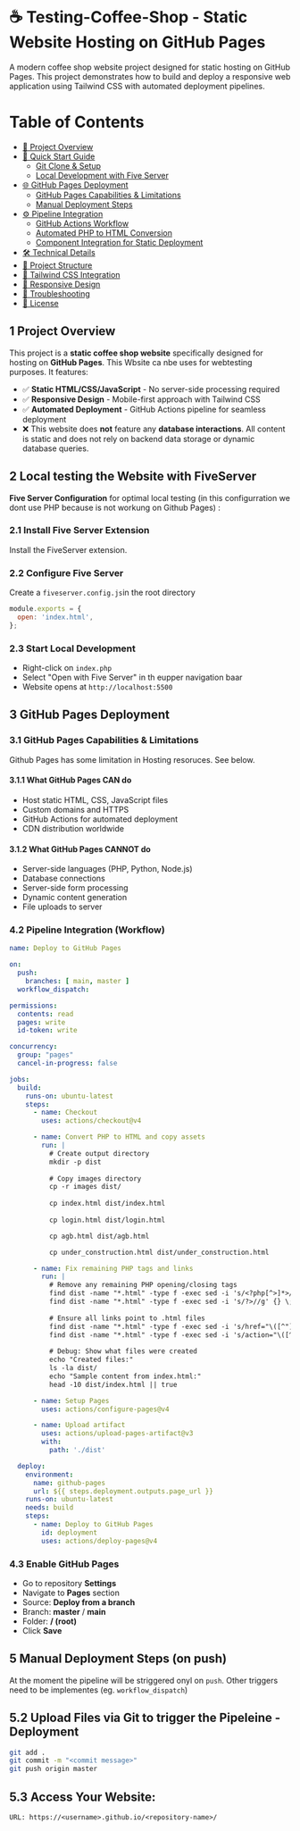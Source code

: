 # ☕ Testing-Coffee-Shop - Static Website Hosting on GitHub Pages

A modern coffee shop website project designed for static hosting on GitHub Pages. This project demonstrates how to build and deploy a responsive web application using Tailwind CSS with automated deployment pipelines.

# Table of Contents

- [📖 Project Overview](#-project-overview)
- [🚀 Quick Start Guide](#-quick-start-guide)
  - [Git Clone & Setup](#git-clone--setup)
  - [Local Development with Five Server](#local-development-with-five-server)
- [🌐 GitHub Pages Deployment](#-github-pages-deployment)
  - [GitHub Pages Capabilities & Limitations](#github-pages-capabilities--limitations)
  - [Manual Deployment Steps](#manual-deployment-steps)
- [⚙️ Pipeline Integration](#️-pipeline-integration)
  - [GitHub Actions Workflow](#github-actions-workflow)
  - [Automated PHP to HTML Conversion](#automated-php-to-html-conversion)
  - [Component Integration for Static Deployment](#component-integration-for-static-deployment)
- [🛠️ Technical Details](#️-technical-details)
- [📁 Project Structure](#-project-structure)
- [🎨 Tailwind CSS Integration](#-tailwind-css-integration)
- [📱 Responsive Design](#-responsive-design)
- [🔧 Troubleshooting](#-troubleshooting)
- [📄 License](#-license)

## 1 Project Overview

This project is a **static coffee shop website** specifically designed for hosting on **GitHub Pages**. This Wbsite ca nbe uses for webtesting purposes. It features:

- ✅ **Static HTML/CSS/JavaScript** - No server-side processing required
- ✅ **Responsive Design** - Mobile-first approach with Tailwind CSS
- ✅ **Automated Deployment** - GitHub Actions pipeline for seamless deployment
- ❌ This website does **not** feature any **database interactions**. All content is static and does not rely on backend data storage or dynamic database queries.

## 2 Local testing the Website with FiveServer

**Five Server Configuration** for optimal local testing (in this configurration we dont use PHP because is not workung on Github Pages) :

### 2.1 Install Five Server Extension 
Install the FiveServer extension.

### 2.2 Configure Five Server

Create a `fiveserver.config.js`in the root directory

   ```javascript
   module.exports = {
     open: 'index.html',
   };
   ```

### 2.3 Start Local Development
   - Right-click on `index.php`
   - Select "Open with Five Server" in th eupper navigation baar
   - Website opens at `http://localhost:5500`


## 3 GitHub Pages Deployment

### 3.1 GitHub Pages Capabilities & Limitations

Github Pages has some limitation in Hosting resoruces. See below.

#### 3.1.1 What GitHub Pages CAN do
- Host static HTML, CSS, JavaScript files
- Custom domains and HTTPS
- GitHub Actions for automated deployment
- CDN distribution worldwide

#### 3.1.2 What GitHub Pages CANNOT do
- Server-side languages (PHP, Python, Node.js)
- Database connections
- Server-side form processing
- Dynamic content generation
- File uploads to server

### 4.2 Pipeline Integration (Workflow)

```yaml
name: Deploy to GitHub Pages

on:
  push:
    branches: [ main, master ]
  workflow_dispatch:

permissions:
  contents: read
  pages: write
  id-token: write

concurrency:
  group: "pages"
  cancel-in-progress: false

jobs:
  build:
    runs-on: ubuntu-latest
    steps:
      - name: Checkout
        uses: actions/checkout@v4

      - name: Convert PHP to HTML and copy assets
        run: |
          # Create output directory
          mkdir -p dist
          
          # Copy images directory
          cp -r images dist/
          
          cp index.html dist/index.html
          
          cp login.html dist/login.html

          cp agb.html dist/agb.html

          cp under_construction.html dist/under_construction.html

      - name: Fix remaining PHP tags and links
        run: |
          # Remove any remaining PHP opening/closing tags
          find dist -name "*.html" -type f -exec sed -i 's/<?php[^>]*>//g' {} \;
          find dist -name "*.html" -type f -exec sed -i 's/?>//g' {} \;
          
          # Ensure all links point to .html files
          find dist -name "*.html" -type f -exec sed -i 's/href="\([^"]*\)\.php"/href="\1.html"/g' {} \;
          find dist -name "*.html" -type f -exec sed -i 's/action="\([^"]*\)\.php"/action="\1.html"/g' {} \;
          
          # Debug: Show what files were created
          echo "Created files:"
          ls -la dist/
          echo "Sample content from index.html:"
          head -10 dist/index.html || true

      - name: Setup Pages
        uses: actions/configure-pages@v4

      - name: Upload artifact
        uses: actions/upload-pages-artifact@v3
        with:
          path: './dist'

  deploy:
    environment:
      name: github-pages
      url: ${{ steps.deployment.outputs.page_url }}
    runs-on: ubuntu-latest
    needs: build
    steps:
      - name: Deploy to GitHub Pages
        id: deployment
        uses: actions/deploy-pages@v4
```


### 4.3 Enable GitHub Pages
   - Go to repository **Settings**
   - Navigate to **Pages** section
   - Source: **Deploy from a branch**
   - Branch: **master** / **main**
   - Folder: **/ (root)**
   - Click **Save**

## 5 Manual Deployment Steps (on push)

At the moment the pipeline will be striggered onyl on `push`.
Other triggers need to be implementes (eg. `workflow_dispatch`)

## 5.2 Upload Files via Git to trigger the Pipeleine - Deployment
   ```bash
   git add .
   git commit -m "<commit message>"
   git push origin master
   ```

## 5.3 Access Your Website:
   ```
   URL: https://<username>.github.io/<repository-name>/
   ```




